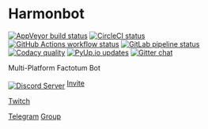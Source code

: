 # Harmonbot

[![AppVeyor build status](https://ci.appveyor.com/api/projects/status/ho2tkm1y127llfn6?svg=true)](https://ci.appveyor.com/project/Harmon/harmonbot)
[![CircleCI status](https://circleci.com/gh/Harmon758/Harmonbot.svg?style=svg)](https://circleci.com/gh/Harmon758/Harmonbot)
[![GitHub Actions workflow status](https://github.com/Harmon758/Harmonbot/workflows/Platforms/badge.svg?branch=rewrite)](https://github.com/Harmon758/Harmonbot/actions)
[![GitLab pipeline status](https://gitlab.com/Harmon758/Harmonbot/badges/rewrite/pipeline.svg)](https://gitlab.com/Harmon758/Harmonbot/commits/rewrite)
[![Codacy quality](https://api.codacy.com/project/badge/Grade/38a8ff62492d438cb1fd1f2a77cebb2a)](https://app.codacy.com/project/Harmon758/Harmonbot/dashboard)
[![PyUp.io updates](https://pyup.io/repos/github/Harmon758/Harmonbot/shield.svg)](https://pyup.io/repos/github/Harmon758/Harmonbot/)
[![Gitter chat](https://badges.gitter.im/Harmonbot/Lobby.svg)](https://gitter.im/Harmonbot/Lobby)

Multi-Platform Factotum Bot

<a href="https://discord.gg/MNAVKMd"><img src="https://discordapp.com/api/guilds/147208000132743168/embed.png?style=banner2" alt="Discord Server" align="middle" /></a>
[Invite](https://discord.com/oauth2/authorize?client_id=160674537418129409&scope=bot+applications.commands)

[Twitch](https://www.twitch.tv/harmonbot)

[Telegram](https://t.me/harmon_bot) [Group](https://t.me/joinchat/AAAAAAuABgo_g6xutkZYrg)
